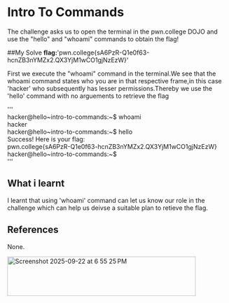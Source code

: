 # Intro To Commands 
The challenge asks us to open the terminal in the pwn.college DOJO and use the "hello" and "whoami" commands to obtain the flag!  

##My Solve
**flag:**'pwn.college{sA6PzR-Q1e0f63-hcnZB3nYMZx2.QX3YjM1wCO1gjNzEzW}'

First we execute the "whoami" command in the terminal.We see that the whoami command states who you are in that respective frame,in this case 'hacker' who subsequently has lesser permissions.Thereby we use the 'hello' command with no arguements to retrieve the flag  

'''  
hacker@hello~intro-to-commands:~$ whoami  
hacker  
hacker@hello~intro-to-commands:~$ hello  
Success! Here is your flag:  
pwn.college{sA6PzR-Q1e0f63-hcnZB3nYMZx2.QX3YjM1wCO1gjNzEzW}  
hacker@hello~intro-to-commands:~$   
'''

## What i learnt  
I learnt that using 'whoami' command can let us know our role in the challenge which can help us deivse a suitable plan to retieve the flag.

## References
None.

<img width="430" height="90" alt="Screenshot 2025-09-22 at 6 55 25 PM" src="https://github.com/user-attachments/assets/9e42da1d-bd9e-4dff-8a27-50ee45f65924" />
